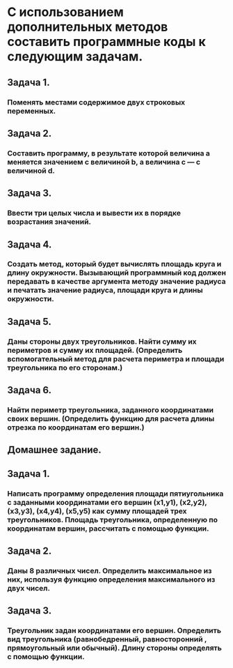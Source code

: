 # С использованием дополнительных методов составить программные коды к следующим задачам.

## Задача 1. 
### Поменять местами содержимое двух строковых переменных.

## Задача 2. 
### Составить программу, в результате которой величина а меняется значением с величиной b, а величина c — с величиной d.

## Задача 3. 
### Ввести три целых числа и вывести их в порядке возрастания значений.

## Задача 4. 
### Создать метод, который будет вычислять площадь круга и длину окружности. Вызывающий программный код должен передавать в качестве аргумента методу значение радиуса и печатать значение радиуса, площади круга и длины окружности.

## Задача 5. 
### Даны стороны двух треугольников. Найти сумму их периметров и сумму их площадей. (Определить вспомогательный метод для расчета периметра и площади треугольника по его сторонам.)

## Задача 6. 
### Найти периметр треугольника, заданного координатами своих вершин. (Определить функцию для расчета длины отрезка по координатам его вершин.)

## Домашнее задание.
## Задача 1. 
### Написать программу определения площади пятиугольника с заданными координатами его вершин (x1,y1), (x2,y2), (x3,y3), (x4,y4), (x5,y5) как сумму площадей трех треугольников. Площадь треугольника, определенную по координатам вершин, рассчитать с помощью функции.
## Задача 2. 
### Даны 8 различных чисел. Определить максимальное из них, используя функцию определения максимального из двух чисел.

## Задача 3. 
### Треугольник задан координатами его вершин. Определить вид треугольника (равнобедренный, равносторонний , прямоугольный или обычный). Длину стороны определять с помощью функции.
